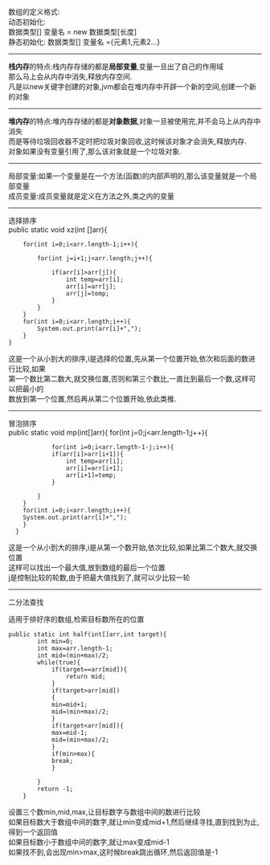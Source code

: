 数组的定义格式:  
动态初始化:  
数据类型[] 变量名 = new 数据类型[长度]  
静态初始化:
数据类型[] 变量名 ={元素1,元素2...}  
***
**栈内存**的特点:栈内存存储的都是**局部变量**,变量一旦出了自己的作用域  
那么马上会从内存中消失,释放内存空间.  
凡是以new关键字创建的对象,jvm都会在堆内存中开辟一个新的空间,创建一个新的对象  
***
**堆内存**的特点:堆内存存储的都是**对象数据**,对象一旦被使用完,并不会马上从内存中消失  
而是等待垃圾回收器不定时把垃圾对象回收,这时候该对象才会消失,释放内存.  
对象如果没有变量引用了,那么该对象就是一个垃圾对象.  
***
局部变量:如果一个变量是在一个方法(函数)的内部声明的,那么该变量就是一个局部变量  
成员变量:成员变量就是定义在方法之外,类之内的变量  
***
选择排序  
  public static void xz(int []arr){
  
	  	for(int i=0;i<arr.length-1;i++){
	  	
		  	for(int j=i+1;j<arr.length;j++){
		  	
		  		if(arr[i]>arr[j]){
		  			int temp=arr[i];
		  			arr[i]=arr[j];
		  			arr[j]=temp;
		  		}
		  	}
	  	}
	  	for(int i=0;i<arr.length;i++){
	  		System.out.print(arr[i]+",");
	  	}
  	}
这是一个从小到大的排序,i是选择的位置,先从第一个位置开始,依次和后面的数进行比较,如果  
第一个数比第二数大,就交换位置,否则和第三个数比,一直比到最后一个数,这样可以把最小的  
数放到第一个位置,然后再从第二个位置开始,依此类推.  

***

冒泡排序  
  public static void mp(int[]arr){
  			for(int j=0;j<arr.length-1;j++){
	  			
	  			for(int i=0;i<arr.length-1-j;i++){
	  			if(arr[i]>arr[i+1]){
	  				int temp=arr[i];
	  				arr[i]=arr[i+1];
	  				arr[i+1]=temp;
	  			}
	  		
	  		}
	  	}
  		for(int i=0;i<arr.length;i++){
  		System.out.print(arr[i]+",");
	  	}
	  }
这是一个从小到大的排序,i是从第一个数开始,依次比较,如果比第二个数大,就交换位置  
这样可以找出一个最大值,放到数组的最后一个位置  
j是控制比较的轮数,由于把最大值找到了,就可以少比较一轮  
***

二分法查找  

适用于排好序的数组,检索目标数所在的位置  


	public static int half(int[]arr,int target){
			int min=0;
			int max=arr.length-1;
			int mid=(min+max)/2;
			while(true){
				if(target==arr[mid]){
					return mid;
				}
				if(target>arr[mid])
				{
				min=mid+1;
				mid=(min+max)/2;
				}
				if(target<arr[mid]){
				max=mid-1;
				mid=(min+max)/2;
				}
				if(min>max){
				break;
				}
		
			}
			return -1;
		}


设置三个数min,mid,max,让目标数字与数组中间的数进行比较  
如果目标数大于数组中间的数字,就让min变成mid+1,然后继续寻找,直到找到为止,得到一个返回值  
如果目标数小于数组中间的数字,就让max变成mid-1  
如果找不到,会出现min>max,这时候break跳出循环,然后返回值是-1  


  
